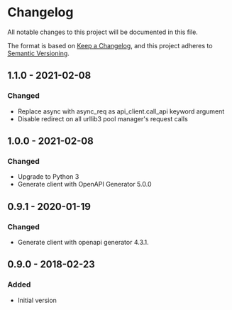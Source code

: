 # Changelog

All notable changes to this project will be documented in this file.

The format is based on [Keep a Changelog](https://keepachangelog.com/en/1.0.0/),
and this project adheres to [Semantic Versioning](https://semver.org/spec/v2.0.0.html).

## 1.1.0 - 2021-02-08
### Changed
- Replace async with async_req as api_client.call_api keyword argument
- Disable redirect on all urllib3 pool manager's request calls

## 1.0.0 - 2021-02-08
### Changed
- Upgrade to Python 3
- Generate client with OpenAPI Generator 5.0.0

## 0.9.1 - 2020-01-19
### Changed
- Generate client with openapi generator 4.3.1.

## 0.9.0 - 2018-02-23
### Added
- Initial version
